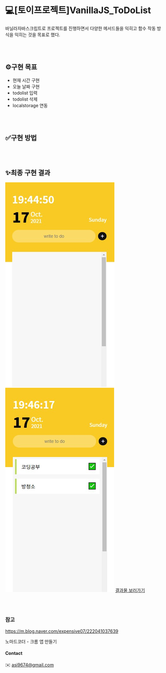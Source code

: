 # 💻[토이프로젝트]VanillaJS_ToDoList
  바닐라자바스크립트로 프로젝트를 진행하면서 다양한 메서드들을 익히고 함수 작동 방식을 익히는 것을 목표로 했다.

<br><br>

## ⚙구현 목표
* 현재 시간 구현 
* 오늘 날짜 구현 
* todolist 입력 
* todolist 삭제 
* localstorage 연동

<br><br>

## ✅구현 방법

<br><br>

## ✨최종 구현 결과
![image](img/todolist01.jpg)   ![image](img/todolist02.jpg)
[결과물 보러가기](https://ahn-sujin.github.io/VanillaJS_ToDoList/html/index.html)

<br><br>

### 참고
https://m.blog.naver.com/expensive07/222041037639

노마드코더 - 크롬 앱 만들기 


#### Contact 
:envelope: asj9674@gmail.com
